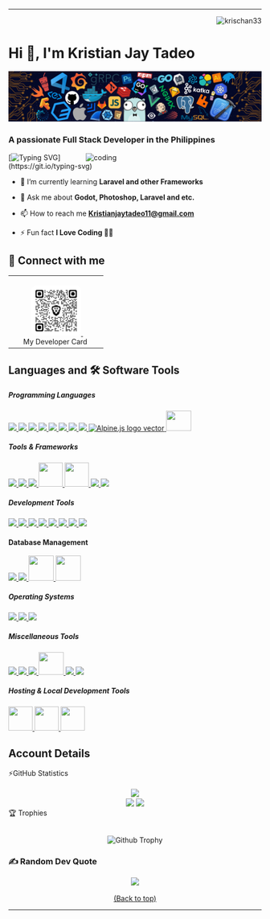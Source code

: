 <hr> </hr>


<p align="right" id="readme-top" ><img src="https://rb.gy/6hj1ce" alt="krischan33" /></p>

# Hi 👋, I'm Kristian Jay Tadeo

    
![logo](https://github.com/KrisChan33/KrisChan33/blob/main/githubimage.png)
<h3 align="">A passionate Full Stack Developer in the Philippines</h3>
<img align="right" alt="coding" width="350" src="https://rb.gy/mbprke">

[![Typing SVG ](https://readme-typing-svg.demolab.com?font=Fira+Code&pause=1000&width=435&lines=Im+a+Filipino%2C+Full+Stack+Developer;and+Open-Source+Developer;Nice+to+meet+You!)](https://git.io/typing-svg)
 

- 🌱 I’m currently learning **Laravel and other Frameworks**

- 💬 Ask me about **Godot, Photoshop, Laravel and etc.**

- 📫 How to reach me **Kristianjaytadeo11@gmail.com**

- ⚡ Fun fact **I Love Coding 👨‍💻**


## 📠 Connect with me
<p style="padding-left: 150px;">
<!-- <a href="https://www.linkedin.com/in/kristian-jay-tadeo">
    <img src="https://rb.gy/k3m45n" alt="LinkedIn" width="50px" height="50px" />
</a>
  -->
<!-- <a href="https://www.facebook.com/profile.php?id=100092249816147">
    <img src="https://freepnglogo.com/images/all_img/facebook-circle-logo-png.png" alt="Facebook" width="50px" height="50px" />
</a> -->
 
<!-- 
<a href="https://www.behance.net/kristianjaytadeo">
    <img src="https://rb.gy/4v8w40" alt="Behance" width="50px" height="50px" style="border-radius: 10%;" />
</a>-->


<table>
  <tr>
    <td style="padding-left: 1050 px;">
     </br>
     &nbsp;&nbsp;&nbsp;&nbsp;&nbsp;&nbsp;&nbsp;&nbsp;&nbsp;  <a target="_blank" href="https://shorturl.at/UCkHZ">
       <img src="https://github.com/KrisChan33/KrisChan33/blob/main/qrcode_kristianjaytadeo.png" alt="ScanQR" width="100px" height="100px" style="border-radius: 10%;"/>
      </a>&nbsp;&nbsp;&nbsp;&nbsp;&nbsp;&nbsp;&nbsp;&nbsp;&nbsp;
      </br>&nbsp;&nbsp;&nbsp;&nbsp;&nbsp; My Developer Card 
    </td>
  </tr>
</table>
</p>

## Languages and 🛠 Software Tools

##### Programming Languages
<p align="">
  <a href="https://cprogramming.com/">
    <img src="https://skillicons.dev/icons?i=c" />
  </a>
  
  <a href="https://w3schools.com/cpp/">
    <img src="https://skillicons.dev/icons?i=cpp" />
  </a>

  <a href="https://www.w3schools.com/css/">
    <img src="https://skillicons.dev/icons?i=css" />
  </a>

  <a href="https://developer.mozilla.org/en-US/docs/Web/HTML/">
    <img src="https://skillicons.dev/icons?i=html" />
  </a>

  <a href="https://www.java.com/en/">
    <img src="https://skillicons.dev/icons?i=java&theme=light" />
  </a>

  <a href="https://developer.mozilla.org/en-US/docs/Web/JavaScript">
    <img src="https://skillicons.dev/icons?i=js" />
  </a>

  <a href="https://php.net">
    <img src="https://skillicons.dev/icons?i=php&theme=light" />
  </a>

  <a href="https://python.org">
    <img src="https://skillicons.dev/icons?i=python"/>
  </a>
  
 <a href="https://alpinejs.dev/">
    <img  src="https://cdn.worldvectorlogo.com/logos/alpinejs.svg" alt="Alpine.js logo vector" style="height:35px; width:50px"/>
  </a>

<a href="https://gdscript.com/">
    <img style="height:40px; width:50px" src="https://res.cloudinary.com/otakucms/image/upload/gdscript/gdscript-dude_c6cdt3.png"/>
  </a>

</p>


##### Tools & Frameworks
<p align="">
  <a href="https://getbootstrap.com/">
    <img src="https://skillicons.dev/icons?i=bootstrap" />
  </a>

  <a href="https://tailwindui.com/">
    <img src="https://skillicons.dev/icons?i=tailwindcss&theme=light"/>
  </a>
  
  <a href="https://laravel.com">
    <img src="https://skillicons.dev/icons?i=laravel"/>
  </a>
  
  <a href="https://livewire.laravel.com/">
    <img src="https://rb.gy/i7cq0f" width="48" height="48"/>
  </a>
  
  <a href="https://spatie.be">
    <img src="https://rb.gy/4vhrsn" width="48" height="48"/>
  </a>
  
  <a href="https://ngrok.com/">
    <img src="https://simpleskill.icons.workers.dev/svg?i=ngrok&theme=light"/>
  </a>

  <a href="https://firebase.google.com/">
    <img src="https://skillicons.dev/icons?i=firebase"/>
  </a>
</p>


##### Development Tools
<p align="">
  <a href="https://git-scm.com">
    <img src="https://skillicons.dev/icons?i=git&theme=light"/>
  </a>

  <a href="https://github.com">
    <img src="https://skillicons.dev/icons?i=github"/>
  </a>

  <a href="https://visualstudio.com">
    <img src="https://skillicons.dev/icons?i=visualstudio"/>
  </a>

  <a href="https://code.visualstudio.com">
    <img src="https://skillicons.dev/icons?i=vscode"/>
  </a>

  <a href="https://www.android.com/studio">
    <img src="https://skillicons.dev/icons?i=androidstudio"/>
  </a>

  <a href="https://figma.com">
    <img src="https://skillicons.dev/icons?i=figma"/>
  </a>

  <a href="https://obsidian.md/">
    <img src="https://skillicons.dev/icons?i=obsidian"/>
  </a>

  <a href="https://www.markdownguide.org/">
    <img src="https://skillicons.dev/icons?i=md"/>
  </a>
</p>


#### Database Management
<p align="">
  <a href="https://mysql.com">
    <img src="https://skillicons.dev/icons?i=mysql&theme=light " />
  </a>

  <a href="https://postgresql.org">
    <img src="https://skillicons.dev/icons?i=postgresql&theme=light" />
  </a>

  <a href="https://heidisql.com">
    <img src="https://rb.gy/gfnsx8" width="50" height="50" />
  </a>

  <a href="https://tableplus.com/">
    <img src="https://tableplus.com/resources/favicons/apple-icon-60x60.png" width="50" height="50" />
  </a>
</p>


##### Operating Systems
<p align="">
  <a href="https://linux.org">
    <img src="https://skillicons.dev/icons?i=linux&theme=light " />
  </a>

  <a href="https://ubuntu.com">
    <img src="https://skillicons.dev/icons?i=ubuntu"/>
  </a>

  <a href="https://windows.com">
    <img src="https://skillicons.dev/icons?i=windows"/>
  </a>
</p>


##### Miscellaneous Tools
<p align="">
  <a href="https://arduino.cc">
    <img src="https://skillicons.dev/icons?i=arduino" />
  </a>

  <a href="https://blender.org/">
    <img src="https://skillicons.dev/icons?i=blender" />
  </a>

  <a href="https://godotengine.org">
    <img src="https://skillicons.dev/icons?i=godot"/>
  </a>

<a href="https://create.roblox.com/">
    <img style="height:45px; width:50px" src="https://imgs.search.brave.com/DzIFgDFu8j075UkXpkKKE9gU8XfSXoD403KsyxAqfdk/rs:fit:860:0:0:0/g:ce/aHR0cHM6Ly91cGxv/YWQud2lraW1lZGlh/Lm9yZy93aWtpcGVk/aWEvY29tbW9ucy81/LzU4L1JvYmxveF9T/dHVkaW9fbG9nb18y/MDIxX3ByZXNlbnQu/c3Zn"
     />
  </a>

  <a href="https://npmjs.com">
    <img src="https://skillicons.dev/icons?i=npm"/>
  </a>

  <a href="https://nodejs.org">
    <img src="https://skillicons.dev/icons?i=nodejs"/>
  </a>
</p>


##### Hosting & Local Development Tools
<p align="">
  <a href="https://laragon.org">
    <img src="https://www.onworks.net/imagescropped/laragonicon.png_3.webp" width="48" height="48"/>
  </a>

  <a href="https://www.apachefriends.org/">
    <img src="https://rb.gy/c5mw4b" width="48" height="48"/>
  </a>

  <a href="https://www.wampserver.com/">
    <img src="https://rb.gy/uov90e" width="48" height="48"/>
  </a>
</p>

<!--Logo Only doesnt have a link 
![skills](https://skillicons.dev/iconsi=html,css,bootstrap,java,js,php,mysql,python,vscode,arduino,blender,photoshop,linux&theme=light)
-->
## Account Details

<summary>&#9889GitHub Statistics</summary><br/>

<div align="center">
  <img src="https://github-readme-streak-stats.herokuapp.com/?user=KrisChan33&theme=algolia&hide_border=true" height="290px"/></br>
  <img src="https://github-readme-stats.vercel.app/api?username=KrisChan33&show_icons=true&rank_icon=github&show=prs_merged_percentage&hide=total_issues&theme=default&hide_border=true&icon" height="170px" />
 <img src="https://github-readme-stats.vercel.app/api/top-langs/?username=KrisChan33&theme=default&hide_border=true&include_all_commits=true&count_private=false&layout=compact&langs_count=8" height="170px"/>
</div>

<!--2nd Readme Editor-->

<summary>&#127942  Trophies</summary><br/>
<div align="center">
 
![Github Trophy](https://github-profile-trophy.vercel.app/?username=krisChan33)
</div>
 
<!-- other design of trophy
![](https://github-profile-tropy.vercel.app/?username=KrisChan33&theme=flat&no-frame=false&no-bg=false&margin-w=4)-->



<!-- Proudly created with GPRM ( https://gprm.itsvg.in ) -->

### ✍️ Random Dev Quote
<div align="center">

![](https://rb.gy/zarqxi)
</div>

<div align="center">
  <a href="#readme-top">(Back to top)</a>
</div>

<hr> </hr>
<!--
## 💰 You can help me by Donating
 [![BuyMeACoffee](https://rb.gy/drv33t)](https://rb.gy/bdsyzz) 
 [![PayPal](https://rb.gy/1b6ivh)](https://rb.gy/m19yb4) 
 [![Ko-Fi](https://rb.gy/1nurh6)](https://rb.gy/bf95eg)
-->

<!-- ACKNOWLEDGMENTS
## Acknowledgments:

This are the list of resources I find helpful and would like to give credit. I've included a few of my favorites to kick things off!

* [Choose an Open Source License](https://choosealicense.com)
* [React Icons](https://react-icons.github.io/react-icons/search)
* [Readme Typing SVG](https://elements.heroku.com/buttons/denvercoder1/readme-typing-svg)
* [Github Readme Generator](https://rahuldkjain.github.io/gh-profile-readme-generator/)
<p align="right">(<a href="#readme-top">back to top</a>)</p>

<hr>

created by [Kristian Jay Tadeo](https://rb.gy/evz163) | Thank you for Visiting🙏
 -->
